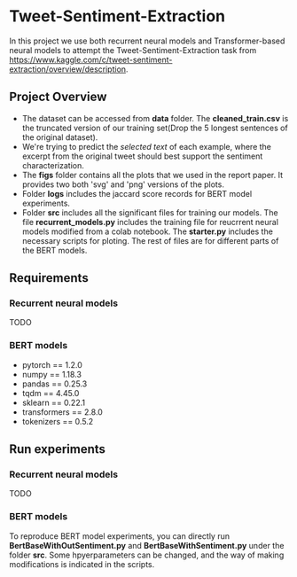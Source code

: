 # Tweet-Sentiment-Extraction
In this project we use both recurrent neural models and Transformer-based neural models to attempt the Tweet-Sentiment-Extraction task from https://www.kaggle.com/c/tweet-sentiment-extraction/overview/description.
## Project Overview
- The dataset can be accessed from **data** folder. The **cleaned_train.csv** is the truncated version of our training set(Drop the 5 longest sentences of the original dataset).
- We're trying to predict the *selected text* of each example, where the excerpt from the original tweet should best support the sentiment characterization.
- The **figs** folder contains all the plots that we used in the report paper. It provides two both 'svg' and 'png' versions of the plots.
- Folder **logs** includes the jaccard score records for BERT model experiments.
- Folder **src** includes all the significant files for training our models. The file **recurrent_models.py** includes the training file for reucrrent neural models modified from a colab notebook. The **starter.py** includes the necessary scripts for ploting. The rest of files are for different parts of the BERT models.

## Requirements

### Recurrent neural models

TODO

### BERT models

- pytorch == 1.2.0
- numpy == 1.18.3
- pandas == 0.25.3
- tqdm == 4.45.0
- sklearn == 0.22.1
- transformers == 2.8.0
- tokenizers == 0.5.2

## Run experiments

### Recurrent neural models

TODO

### BERT models

To reproduce BERT model experiments, you can directly run **BertBaseWithOutSentiment.py** and **BertBaseWithSentiment.py** under the folder **src**. Some hpyerparameters can be changed, and the way of making modifications is indicated in the scripts.
